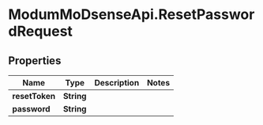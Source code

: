 # ModumMoDsenseApi.ResetPasswordRequest

## Properties

Name | Type | Description | Notes
------------ | ------------- | ------------- | -------------
**resetToken** | **String** |  | 
**password** | **String** |  | 


